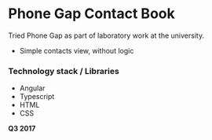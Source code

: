 # Phone Gap Contact Book

Tried Phone Gap as part of laboratory work at the university.

  - Simple contacts view, without logic
  
### Technology stack / Libraries
  - Angular
  - Typescript
  - HTML
  - CSS
  
**Q3 2017**
